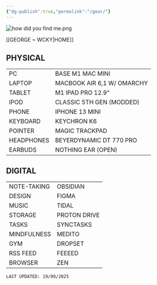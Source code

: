 ```yaml
---
{"dg-publish":true,"permalink":"/gear/"}
---
```


![how did you find me.png](/img/user/how%20did%20you%20find%20me.png)

[[GEORGE ~ WCKY\|HOME]]
## PHYSICAL

|            |                            |
| ---------- | -------------------------- |
| PC         | BASE M1 MAC MINI           |
| LAPTOP     | MACBOOK AIR 6,1 W/ OMARCHY |
| TABLET     | M1 IPAD PRO 12.9"          |
| IPOD       | CLASSIC 5TH GEN (MODDED)   |
| PHONE      | IPHONE 13 MINI             |
| KEYBOARD   | KEYCHRON K6                |
| POINTER    | MAGIC TRACKPAD             |
| HEADPHONES | BEYERDYNAMIC DT 770 PRO    |
| EARBUDS    | NOTHING EAR (OPEN)         |
## DIGITAL

|             |              |
| ----------- | ------------ |
| NOTE-TAKING | OBSIDIAN     |
| DESIGN      | FIGMA        |
| MUSIC       | TIDAL        |
| STORAGE     | PROTON DRIVE |
| TASKS       | SYNCTASKS    |
| MINDFULNESS | MEDITO       |
| GYM         | DROPSET      |
| RSS FEED    | FEEEED       |
| BROWSER     | ZEN          |

`LAST UPDATED: 19/09/2025`


|     |     |
| --- | --- |


